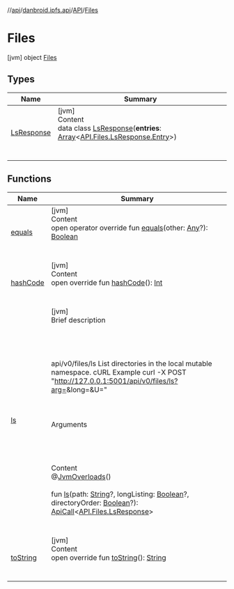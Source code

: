 //[api](../../../index.md)/[danbroid.ipfs.api](../../index.md)/[API](../index.md)/[Files](index.md)



# Files  
 [jvm] object [Files](index.md)   


## Types  
  
|  Name|  Summary| 
|---|---|
| [LsResponse](-ls-response/index.md)| [jvm]  <br>Content  <br>data class [LsResponse](-ls-response/index.md)(**entries**: [Array](https://kotlinlang.org/api/latest/jvm/stdlib/kotlin/-array/index.html)<[API.Files.LsResponse.Entry](-ls-response/-entry/index.md)>)  <br><br><br>


## Functions  
  
|  Name|  Summary| 
|---|---|
| [equals](../../-ok-http-call-executor/-companion/index.md#kotlin/Any/equals/#kotlin.Any?/PointingToDeclaration/)| [jvm]  <br>Content  <br>open operator override fun [equals](../../-ok-http-call-executor/-companion/index.md#kotlin/Any/equals/#kotlin.Any?/PointingToDeclaration/)(other: [Any](https://kotlinlang.org/api/latest/jvm/stdlib/kotlin/-any/index.html)?): [Boolean](https://kotlinlang.org/api/latest/jvm/stdlib/kotlin/-boolean/index.html)  <br><br><br>
| [hashCode](../../-ok-http-call-executor/-companion/index.md#kotlin/Any/hashCode/#/PointingToDeclaration/)| [jvm]  <br>Content  <br>open override fun [hashCode](../../-ok-http-call-executor/-companion/index.md#kotlin/Any/hashCode/#/PointingToDeclaration/)(): [Int](https://kotlinlang.org/api/latest/jvm/stdlib/kotlin/-int/index.html)  <br><br><br>
| [ls](ls.md)| [jvm]  <br>Brief description  <br><br><br><br><br>api/v0/files/ls List directories in the local mutable namespace. cURL Example curl -X POST "http://127.0.0.1:5001/api/v0/files/ls?arg=<path>&long=<value>&U=<value>"<br><br><br><br>Arguments<br><br><br><br>  <br>Content  <br>@[JvmOverloads](https://kotlinlang.org/api/latest/jvm/stdlib/kotlin.jvm/-jvm-overloads/index.html)()  <br>  <br>fun [ls](ls.md)(path: [String](https://kotlinlang.org/api/latest/jvm/stdlib/kotlin/-string/index.html)?, longListing: [Boolean](https://kotlinlang.org/api/latest/jvm/stdlib/kotlin/-boolean/index.html)?, directoryOrder: [Boolean](https://kotlinlang.org/api/latest/jvm/stdlib/kotlin/-boolean/index.html)?): [ApiCall](../../-api-call/index.md)<[API.Files.LsResponse](-ls-response/index.md)>  <br><br><br>
| [toString](../../-ok-http-call-executor/-companion/index.md#kotlin/Any/toString/#/PointingToDeclaration/)| [jvm]  <br>Content  <br>open override fun [toString](../../-ok-http-call-executor/-companion/index.md#kotlin/Any/toString/#/PointingToDeclaration/)(): [String](https://kotlinlang.org/api/latest/jvm/stdlib/kotlin/-string/index.html)  <br><br><br>

